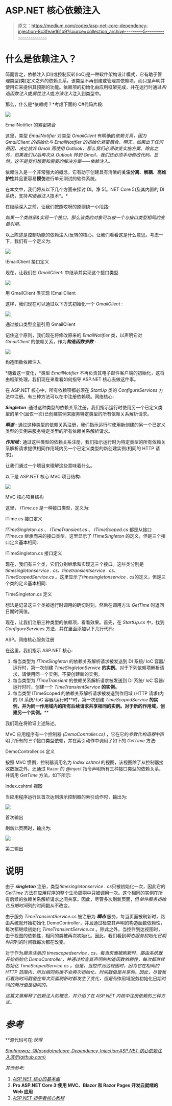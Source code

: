 # ASP.NET 核心依赖注入

> 原文：<https://medium.com/codex/asp-net-core-dependency-injection-8c3feae161b9?source=collection_archive---------5----------------------->

# 什么是依赖注入？

简而言之，依赖注入(DI)或控制反转(IoC)是一种软件架构设计模式，它有助于管理类型(类)定义之外的依赖关系。该类型不再创建或管理其依赖项，而只是声明并使用它来提供其预期的功能。依赖项的初始化由应用框架完成，并在运行时通过*构造函数注入*或*属性注入*或*方法注入*注入到类型中。

那么，什么是*依赖呢？*考虑下面的 C#代码片段:

![](img/1b4e7e0775c81ea6cee6ec7f38d38c7d.png)

EmailNotifier 的紧密耦合

这里，类型 *EmailNotifier* 对类型 *GmailClient* 有明确的*依赖关系，因为 *GmailClient* 的初始化与 *EmailNotifier* 的初始化紧密耦合。明天，如果出于任何原因，决定放弃 Gmail 而使用 Outlook，那么我们必须改变实施方案。除此之外，如果我们以后再次从 Outlook 转到 Gmail，我们还必须手动修改代码。显然，这不是我们想要和需要的解决方案——依赖注入。*

依赖注入是一个非常强大的概念，它有助于创建具有清晰的**关注分离**、**解耦**、**高维护性**并且更容易**模仿**进行单元测试的软件系统。

在本文中，我们将从以下几个方面来探讨 DI。净 5(。NET Core 5)及其内置的 DI 系统，支持*构造器注入*技术*。*

在继续深入之前，让我们按照哎呀的原则绕一小段路:

*如果一个类继承&实现一个接口，那么该类的对象可以被一个与接口类型相同的变量引用。*

以上陈述是控制功能的依赖注入/反转的核心。让我们看看这是什么意思。考虑一下，我们有一个定义为:

![](img/5dc59a5c1855da7c7692e0584d8b7191.png)

IEmailClient 接口定义

现在，让我们在 *GmailClient:* 中继承并实现这个接口类型

![](img/3aa7a7128a475ec298746fe9e8181c68.png)

用 GmailClient 类实现 IEmailClient

这样，我们现在可以通过以下方式初始化一个 *GmailClient* :

![](img/a51a17fb573ac5be8ca3ec35957d08c3.png)

通过接口类型变量引用 GmailClient

记住这个原则，我们现在将修改原来的 *EmailNotifier* 类，以声明它对 *GmailClient* 的依赖关系，作为***构造函数参数*** *:*

![](img/4ade6851382c2751db79bb98d1f66a0e.png)

构造函数依赖注入

*随着这一变化，*类型 *EmailNotifier* 不再负责其电子邮件客户端的初始化，这将由框架处理。我们现在来看看如何指导 ASP.NET 核心去做这件事。

在 ASP.NET 核心中，所有依赖项都必须在 *StartUp* 类的 *ConfigureServices* 方法中注册。有三种方法可以在中注册依赖项。网络核心:

***Singleton*** :通过这种类型的依赖关系注册，我们指示运行时使用另一个已定义类型的单个(且仅一次)已创建实例来服务特定类型的所有依赖关系解析请求。

***瞬态* :** 通过这种类型的依赖关系注册，我们指示运行时使用新创建的另一个已定义类型的实例来服务特定类型的所有依赖关系解析请求。

***作用域* :** 通过这种类型的依赖关系注册，我们指示运行时为特定类型的所有依赖关系解析请求提供相同作用域内另一个已定义类型的新创建实例(相同的 HTTP 请求)。

让我们通过一个项目来理解这些意味着什么。

以下是 ASP.NET 核心 MVC 项目结构:

![](img/e3449994c4815f5b198c8107dfd5f24e.png)

MVC 核心项目结构

这里， *ITime.cs* 是一种接口类型，定义为:

ITime.cs 接口定义

*ITimeSingleton.cs* 、 *ITimeTransient.cs* 、 *ITimeScoped.cs* 都是从接口 *ITime.cs* 继承而来的接口类型。这里显示了 *ITimeSingleton* 的定义，但是三个接口定义基本相同:

ITimeSingleton.cs 接口定义

现在，我们有三个类，它们分别继承和实现这三个接口。这些类分别是*timesingletonservice . cs*、*timetransientservice . cs*、 *TimeScopedService.cs* 。这里显示了*timesingletonservice . cs*的定义，但是三个类的定义基本相同:

TimeSingleton.cs 定义

想法是记录这三个类被运行时调用的确切时刻，然后在调用方法 *GetTime* 时返回日期时间值。

现在，让我们注册三种类型的依赖项，看看效果。首先，在 *StartUp.cs* 中，找到 *ConfigureServices* 方法，并在里面添加以下几行代码:

ASP。网络核心服务注册

在这里，我们指示 ASP.NET 核心:

1.  每当类型为 *ITimeSingleton* 的依赖关系解析请求被发送到 DI 系统/ IoC 容器/运行时，第一次创建 *TimeSingletonService* **的实例**。对于下列依赖项解析请求，请使用同一个实例，不要创建新的实例。
2.  每当类型为 *ITimeTransient* 的依赖关系解析请求被发送到 DI 系统/ IoC 容器/运行时时，创建一个 *TimeTransientService* **的实例。**
3.  每当类型 ITimeScoped 的依赖关系解析请求被发送到作用域 (HTTP 请求)内的 DI 系统/ IoC 容器/运行时**时，第一次创建 *TimeScopedService* **的实例，并为同一作用域内的所有后续请求共享相同的实例。对于新的作用域，创建另一个实例。****

我们现在将验证上述陈述。

MVC 应用程序有一个控制器 *(DemoController.cs)* ，它在它的*参数化构造器*中声明了所有的*三个*接口类型依赖，并在索引动作中调用了如下的 *GetTime* 方法:

DemoController.cs 定义

按照 MVC 惯例，控制器调用名为 *Index.cshtml* 的视图，该视图除了从控制器接收数据之外，还通过 Razor 的 *@inject* 指令声明所有三种接口类型的依赖关系，并调用 *GetTime* 方法，如下所示:

Index.cshtml 视图

当应用程序运行且首次达到演示控制器的索引动作时，输出为:

![](img/93426a87470443e2b65183522a9ebdc9.png)

首次输出

刷新此页面时，输出为:

![](img/e4b902940a02669edf2c8132d9869b0d.png)

第二输出

# 说明

由于 ***singleton*** 注册，类型*timesingletonservice . cs*只被初始化一次，因此它的 *GetTime* 方法在应用程序的整个生命周期中只被调用一次。这个相同的实例在所有后续的依赖关系解析请求之间共享。因此，尽管多次刷新页面，但*单件服务初始化日期时间*列的时间戳从不改变。

由于服务 *TimeTransientService.cs* 被注册为 ***瞬态*** 服务，每当页面被刷新时，路由系统就开始初始化 DemoController，并且通过检查其声明的构造函数依赖性，每次都继续初始化 *TimeTransientService.cs* 。除此之外，当控件到达视图时，由于视图的依赖性，相同的类被再次初始化。因此，我们看到*瞬态服务初始化日期时间*列的时间戳每次都在改变。

对于作为*服务注册的 timescopedservice . cs，每当页面被刷新时，路由系统就开始初始化 DemoController，并通过检查其声明的构造函数依赖性，每次都继续初始化 *TimeScopedService.cs* 。但是，当控件到达视图时，因为它在相同的 HTTP 范围内，所以相同的类不会再次初始化，时间戳值是共享的。因此，尽管我们看到时间戳值在每次页面刷新时都发生了变化，但是列*作用域服务初始化日期时间*的两行值是相同的。*

*这篇文章解释了依赖注入的概念，并介绍了在 ASP.NET 内核中注册依赖的三种方式。*

# *参考*

**源代码可在:*获得*

*[Shahnawaz-QI/aspdotnetcore-Dependency-Injection:ASP.NET 核心依赖注入演示(github.com)](https://github.com/Shahnawaz-QI/aspdotnetcore-dependency-injection)*

*其他参考:*

1.  *[ASP.NET 核心的基本面](https://docs.microsoft.com/en-us/aspnet/core/fundamentals/?view=aspnetcore-5.0)*
2.  **Pro ASP.NET Core 3:使用 MVC、Blazor 和 Razor Pages 开发云就绪的 Web 应用**
3.  *[ASP.NET 初学者核心教程](https://www.youtube.com/playlist?list=PL6n9fhu94yhVkdrusLaQsfERmL_Jh4XmU)*